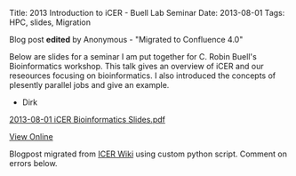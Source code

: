 Title: 2013 Introduction to iCER - Buell Lab Seminar
Date: 2013-08-01
Tags: HPC, slides, Migration

Blog post **edited** by Anonymous \- "Migrated to Confluence 4.0"

Below are slides for a seminar I am put together for C. Robin Buell's
Bioinformatics workshop. This talk gives an overview of iCER and our
reseources focusing on bioinformatics. I also introduced the concepts of
plesently parallel jobs and give an example.

  * Dirk

[2013-08-01 iCER Bioinformatics Slides.pdf](./images/2013-08-01_iCER_Bioinformatics_Slides.pdf)

[View
Online](https://wiki.hpcc.msu.edu/display/~colbrydi@msu.edu/2013/08/01/2013+Introduction+to+iCER+-+Buell+Lab+Seminar)

Blogpost migrated from [ICER Wiki](https://wiki.hpcc.msu.edu/display/~colbrydi@msu.edu/2013/08/01/2013+Introduction+to+iCER+-+Buell+Lab+Seminar) using custom python script. Comment on errors below.
